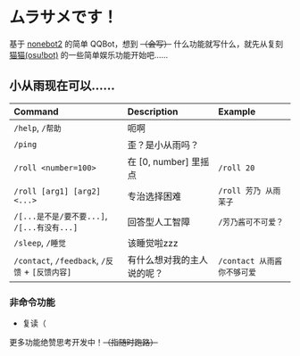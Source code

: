 # ムラサメです！

基于 [nonebot2](https://github.com/nonebot/nonebot2) 的简单 QQBot，想到 ~~（会写）~~ 什么功能就写什么，就先从复刻 [猫猫(osu!bot)](https://github.com/Monodesu/osucat) 的一些简单娱乐功能开始吧……

## 小从雨现在可以……

| Command                                         | Description                | Example                     |
| :---------------------------------------------- | :------------------------- | :-------------------------- |
| `/help`, `/帮助`                                | 呃啊                       |                             |
| `/ping`                                         | 歪？是小从雨吗？           |                             |
| `/roll <number=100>`                            | 在 \[0, number\] 里摇点    | `/roll 20`                  |
| `/roll [arg1] [arg2] <...>`                     | 专治选择困难               | `/roll 芳乃 从雨 茉子`      |
| `/[...是不是/要不要...]`, `/[...有没有...]`     | 回答型人工智障             | `/芳乃酱可不可爱？`         |
| `/sleep`, `/睡觉`                               | 该睡觉啦zzz                |                             |
| `/contact`, `/feedback`, `/反馈` + `[反馈内容]` | 有什么想对我的主人说的呢？ | `/contact 从雨酱你不够可爱` |

### 非命令功能

- 复读（

更多功能绝赞思考开发中！~~（指随时跑路）~~
